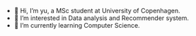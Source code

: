 - 👋 Hi, I’m yu, a MSc student at University of Copenhagen.
- 👀 I’m interested in Data analysis and Recommender system.
- 🌱 I’m currently learning Computer Science.

<!---
yu-tracy/yu-tracy is a ✨ special ✨ repository because its `README.md` (this file) appears on your GitHub profile.
You can click the Preview link to take a look at your changes.
--->
